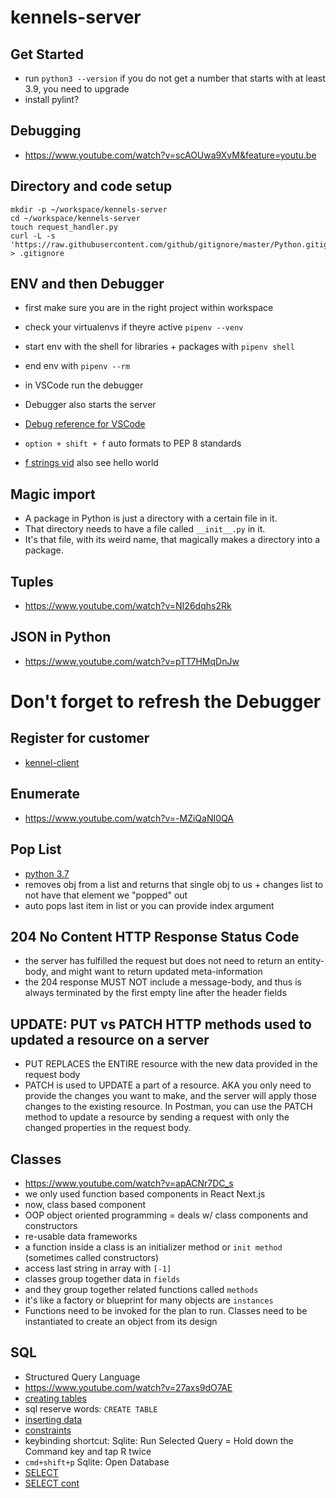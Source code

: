 # kennels-server

## Get Started
- run `python3 --version` if you do not get a number that starts with at least 3.9, you need to upgrade
- install pylint?

## Debugging
- https://www.youtube.com/watch?v=scAOUwa9XvM&feature=youtu.be 

## Directory and code setup
```
mkdir -p ~/workspace/kennels-server
cd ~/workspace/kennels-server
touch request_handler.py
curl -L -s 'https://raw.githubusercontent.com/github/gitignore/master/Python.gitignore' > .gitignore
```

## ENV and then Debugger
- first make sure you are in the right project within workspace
- check your virtualenvs if theyre active `pipenv --venv`
- start env with the shell for libraries + packages with `pipenv shell`
- end env with `pipenv --rm`
- in VSCode run the debugger
- Debugger also starts the server
- [Debug reference for VSCode](https://www.youtube.com/watch?v=scAOUwa9XvM)

- `option + shift + f` auto formats to PEP 8 standards
- [f strings vid](https://www.youtube.com/watch?v=o0mvgsPQ8Jg) also see hello world

## Magic import
- A package in Python is just a directory with a certain file in it.
- That directory needs to have a file called `__init__.py` in it.
- It's that file, with its weird name, that magically makes a directory into a package.

## Tuples 
- https://www.youtube.com/watch?v=NI26dqhs2Rk

## JSON in Python
- https://www.youtube.com/watch?v=pTT7HMqDnJw 

# Don't forget to refresh the Debugger

## Register for customer 
- [kennel-client](https://github.com/AngieMGonzalez/kennel-client/blob/main/src/components/auth/Register.js)

## Enumerate
- https://www.youtube.com/watch?v=-MZiQaNI0QA

## Pop List
- [python 3.7](https://www.youtube.com/watch?v=SUOX1-gMWPw)
- removes obj from a list and returns that single obj to us + changes list to not have that element we "popped" out
- auto pops last item in list or you can provide index argument

## 204 No Content HTTP Response Status Code
- the server has fulfilled the request but does not need to return an entity-body, and might want to return updated meta-information
- the 204 response MUST NOT include a message-body, and thus is always terminated by the first empty line after the header fields

## UPDATE: PUT vs PATCH HTTP methods used to updated a resource on a server
- PUT REPLACES the ENTIRE resource with the new data provided in the request body
- PATCH is used to UPDATE a part of a resource. AKA you only need to provide the changes you want to make, and the server will apply those changes to the existing resource. In Postman, you can use the PATCH method to update a resource by sending a request with only the changed properties in the request body. 

## Classes
- https://www.youtube.com/watch?v=apACNr7DC_s 
- we only used function based components in React Next.js
- now, class based component
- OOP object oriented programming = deals w/ class components and constructors
- re-usable data frameworks 
- a function inside a class is an initializer method or `init method` (sometimes called constructors)
- access last string in array with `[-1]`
- classes group together data in `fields`
- and they group together related functions called `methods` 
- it's like a factory or blueprint for many objects are `instances` 
- Functions need to be invoked for the plan to run. Classes need to be instantiated to create an object from its design

## SQL
- Structured Query Language
- https://www.youtube.com/watch?v=27axs9dO7AE
- [creating tables](https://www.youtube.com/watch?v=SPPTQwx4FfE&t=300s)
- sql reserve words: `CREATE TABLE`
- [inserting data](https://www.youtube.com/watch?v=3Qq93zqO3GE)
- [constraints](https://www.youtube.com/watch?v=9WP35xwZ3tk)
- keybinding shortcut: Sqlite: Run Selected Query = Hold down the Command key and tap R twice
- `cmd+shift+p` Sqlite: Open Database
- [SELECT](https://www.youtube.com/watch?v=YufocuHbYZo)
- [SELECT cont](https://www.youtube.com/watch?v=PkJKzR_sClM)
